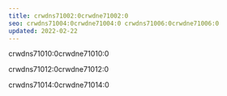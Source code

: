 ```yaml
---
title: crwdns71002:0crwdne71002:0
seo: crwdns71004:0crwdne71004:0 crwdns71006:0crwdne71006:0
updated: 2022-02-22
---
```


crwdns71010:0crwdne71010:0

crwdns71012:0crwdne71012:0

crwdns71014:0crwdne71014:0
